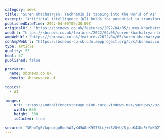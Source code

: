 ```yaml
---
category: news
title: "Suren Khachatryan: Technamin is tapping into the world of AI"
excerpt: "Artificial intelligence (AI) holds the potential to transform the betting and gaming industry, and will likely take a leading role in data processing and player segmentation in the years to come."
publishedDateTime: 2022-04-05T09:30:00Z
originalUrl: "https://sbcnews.co.uk/features/2022/04/05/suren-khachatryan-technamin-is-tapping-into-the-world-of-ai/"
webUrl: "https://sbcnews.co.uk/features/2022/04/05/suren-khachatryan-technamin-is-tapping-into-the-world-of-ai/"
ampWebUrl: "https://sbcnews.co.uk/features/2022/04/05/suren-khachatryan-technamin-is-tapping-into-the-world-of-ai/?amp=1"
cdnAmpWebUrl: "https://sbcnews-co-uk.cdn.ampproject.org/c/s/sbcnews.co.uk/features/2022/04/05/suren-khachatryan-technamin-is-tapping-into-the-world-of-ai/?amp=1"
type: article
quality: 57
heat: 57
published: false

provider:
  name: sbcnews.co.uk
  domain: sbcnews.co.uk

topics:
  - AI

images:
  - url: "https://oddslifenetstorage.blob.core.windows.net/sbcnews/2022/04/shutterstock_1116319604.jpg"
    width: 660
    height: 330
    isCached: true

secured: "WEhwTg0/kqepngpRqehWIyXd5W0nK9S76tc/+L5VU+U/SjquK43UdFrYqKQ2TId7AKKuvkrkzFX3/qam47O5qsWsOd0HDH+mIY2r3XkaOf00Opi67i36Q0YG2lBvL4HX0/KppaQLzf0kL54/TAP7o4orCa6KgP8dBLZHSL8iXm8XAp/3ASOPhJQBFsIPZ2m0/szlDzW6fyQ0KuWREOv9YHW1xNK1H4aNn5PAtpmLocW+/4e5Wh2F7NVwbZuygUQw/dhXRVtnrHi2HrM4Kgvh2BwfsbbV6Jdn8DH+nvXMvgeBvko+iKTgypAsVTb2D7BeAv04r1Ou2E+A59npYRb0AMcsrhgavq1nPqf3/Z3WZAA=;CAKO+9ZCidlkShLvNaCulg=="
---
```


